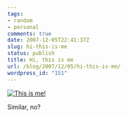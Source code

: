 ```yaml
---
tags:
- random
- personal
comments: true
date: 2007-12-05T22:41:37Z
slug: hi-this-is-me
status: publish
title: Hi, this is me
url: /blog/2007/12/05/hi-this-is-me/
wordpress_id: "151"
---
```


[![This is me!](http://aras-p.info/blog/wp-content/uploads/2007/12/aras450.jpg)](http://aras-p.info/blog/wp-content/uploads/2007/12/aras900.jpg)

Similar, no?
